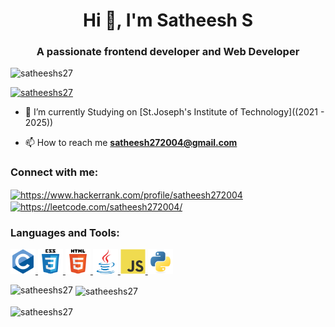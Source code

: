<h1 align="center">Hi 👋, I'm Satheesh S</h1>
<h3 align="center">A passionate frontend developer and Web Developer</h3>

<p align="left"> <img src="https://komarev.com/ghpvc/?username=satheeshs27&label=Profile%20views&color=0e75b6&style=flat" alt="satheeshs27" /> </p>

<p align="left"> <a href="https://github.com/ryo-ma/github-profile-trophy"><img src="https://github-profile-trophy.vercel.app/?username=satheeshs27" alt="satheeshs27" /></a> </p>

- 🔭 I’m currently Studying on [St.Joseph's Institute of Technology]((2021 - 2025))

- 📫 How to reach me **satheesh272004@gmail.com**

<h3 align="left">Connect with me:</h3>
<p align="left">
<a href="https://www.hackerrank.com/https://www.hackerrank.com/profile/satheesh272004" target="blank"><img align="center" src="https://raw.githubusercontent.com/rahuldkjain/github-profile-readme-generator/master/src/images/icons/Social/hackerrank.svg" alt="https://www.hackerrank.com/profile/satheesh272004" height="30" width="40" /></a>
<a href="https://www.leetcode.com/https://leetcode.com/satheesh272004/" target="blank"><img align="center" src="https://raw.githubusercontent.com/rahuldkjain/github-profile-readme-generator/master/src/images/icons/Social/leet-code.svg" alt="https://leetcode.com/satheesh272004/" height="30" width="40" /></a>
</p>

<h3 align="left">Languages and Tools:</h3>
<p align="left"> <a href="https://www.cprogramming.com/" target="_blank" rel="noreferrer"> <img src="https://raw.githubusercontent.com/devicons/devicon/master/icons/c/c-original.svg" alt="c" width="40" height="40"/> </a> <a href="https://www.w3schools.com/css/" target="_blank" rel="noreferrer"> <img src="https://raw.githubusercontent.com/devicons/devicon/master/icons/css3/css3-original-wordmark.svg" alt="css3" width="40" height="40"/> </a> <a href="https://www.w3.org/html/" target="_blank" rel="noreferrer"> <img src="https://raw.githubusercontent.com/devicons/devicon/master/icons/html5/html5-original-wordmark.svg" alt="html5" width="40" height="40"/> </a> <a href="https://www.java.com" target="_blank" rel="noreferrer"> <img src="https://raw.githubusercontent.com/devicons/devicon/master/icons/java/java-original.svg" alt="java" width="40" height="40"/> </a> <a href="https://developer.mozilla.org/en-US/docs/Web/JavaScript" target="_blank" rel="noreferrer"> <img src="https://raw.githubusercontent.com/devicons/devicon/master/icons/javascript/javascript-original.svg" alt="javascript" width="40" height="40"/> </a> <a href="https://www.python.org" target="_blank" rel="noreferrer"> <img src="https://raw.githubusercontent.com/devicons/devicon/master/icons/python/python-original.svg" alt="python" width="40" height="40"/> </a> </p>

<p><img align="left" src="https://github-readme-stats.vercel.app/api/top-langs?username=satheeshs27&show_icons=true&locale=en&layout=compact" alt="satheeshs27" /></p>

<p>&nbsp;<img align="center" src="https://github-readme-stats.vercel.app/api?username=satheeshs27&show_icons=true&locale=en" alt="satheeshs27" /></p>

<p><img align="center" src="https://github-readme-streak-stats.herokuapp.com/?user=satheeshs27&" alt="satheeshs27" /></p>
